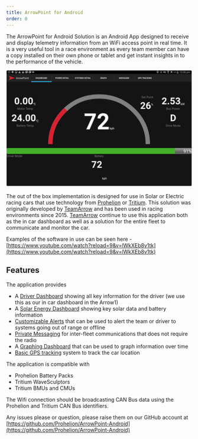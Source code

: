 ```yaml
---
title: ArrowPoint for Android
order: 0
---
```


The ArrowPoint for Android Solution is an Android App designed to receive and display telemetry information from an WiFi access point in real time. It is a very useful tool in a race environment as every team member can have a copy installed on their own phone or tablet and get instant insights in to the performance of the vehicle.

![Example of the Arrowpoint Dashboard](images/android_dashboard.png)

The out of the box implementation is designed for use in Solar or Electric racing cars that use technology from [Prohelion](https://www.prohelion.com) or [Tritium](https://www.tritiumcharging.com). This solution was originally developed by [TeamArrow](https://www.teamarrow.com.au/) and has been used in racing environments since 2015. [TeamArrow](https://www.teamarrow.com.au/) continue to use this application both as the in car dashboard as well as a solution for the entire fleet to communicate and monitor the car.

Examples of the software in use can be seen here - [https://www.youtube.com/watch?reload=9&v=lWkXEb8v1tk](https://www.youtube.com/watch?reload=9&v=lWkXEb8v1tk)

## Features
The application provides

- A [Driver Dashboard](20_Dashboard.md) showing all key information for the driver (we use this as our in car dashboard in the Arrow1)
- A [Solar Energy Dashboard](30_Solar.md) showing key solar data and battery information
- [Customizable Alerts](60_SystemDetails.md) that can be used to alert the team or driver to systems going out of range or offline
- [Private Messaging](50_Fleet_Messaging.md) for inter-fleet communications that does not require the radio
- A [Graphing Dashboard](40_Graphing.md) that can be used to graph information over time
- [Basic GPS tracking](70_GPS.md) system to track the car location

The application is compatible with

- Prohelion Battery Packs
- Tritium WaveSculptors
- Tritium BMUs and CMUs

The Wifi connection should be broadcasting CAN Bus data using the Prohelion and Tritium CAN Bus identifiers.

Any issues please or question, please raise them on our GitHub account at [https://github.com/Prohelion/ArrowPoint-Android](https://github.com/Prohelion/ArrowPoint-Android)
